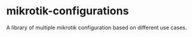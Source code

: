# mikrotik-configurations
A library of multiple mikrotik configuration based on different use cases.
